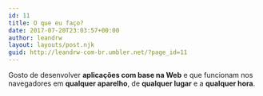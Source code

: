 ```yaml
---
id: 11
title: O que eu faço?
date: 2017-07-20T23:03:57+00:00
author: leandrw
layout: layouts/post.njk
guid: http://leandrw-com-br.umbler.net/?page_id=11
---
```

Gosto de desenvolver <strong>aplicações com base na Web</strong> e que funcionam nos navegadores em <strong>qualquer aparelho</strong>, de <strong>qualquer lugar</strong> e a <strong>qualquer hora</strong>.
